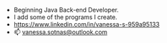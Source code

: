 - Beginning Java Back-end Developer. 
- I add some of the programs I create.
- https://www.linkedin.com/in/vanessa-s-959a95133 
- 📫 vanessa.sotnas@outlook.com

<!---
VanessaSotnas/VanessaSotnas is a ✨ special ✨ repository because its `README.md` (this file) appears on your GitHub profile.
You can click the Preview link to take a look at your changes.
--->
